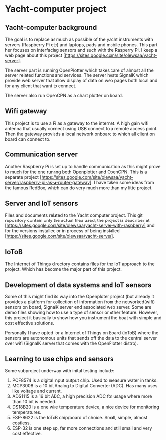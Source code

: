 # Yacht-computer project
## Yacht-computer background

The goal is to replace as much as possible of the yacht instruments with servers (Raspberry Pi etc) and laptops, pads and mobile phones. This part her focuses on interfacing sensors and such with the Rasperry Pi.
I keep a web page about this project [https://sites.google.com/site/olewsaa/yacht-server].

The server part is running OpenPlotter which takes care of almost all the server related functions and services. The server hosts SignalK which provide web server that allow display of data on web pages both local and for any client that want to connect. 

The server also run OpenCPN as a chart plotter on board. 

## Wifi gateway

This project is to use a Pi as a gateway to the internet. A high gain wifi antenna that usually connect using USB connect to a remote access point. Then the gateway provieds a local network onboard to which all client on board can connect to.  

## Communication server  

Another Raspberry Pi is set up to handle communication as this might prove to much for the one runnng both Openplotter and OpenCPN. This is a separate project [https://sites.google.com/site/olewsaa/yacht-server/raspberry-pi-as-a-router-gateway]. I have taken some ideas from the famous RedBox, which can do very much more than my litte project.

## Server and IoT sensors

Files and documents related to the Yacht computer project. This git repository contain only the actual files used, the project is describer at [https://sites.google.com/site/olewsaa/yacht-server-with-raspberry]
and for the versions installed or in process of being installed [https://sites.google.com/site/olewsaa/yacht-server].

## IoToB
The Internet of Things directory contains files for the IoT approach to the project. 
Which has become the major part of this project. 

## Development of data systems and IoT sensors 

Some of this might find its way into the Openploter project (but already it provides a platform for collection 
of information from the networked(wifi) sensors on board, SignalK server end associated web server. 
Some are demo files showing how to use a type of sensor or other feature. However, this project it basically to 
show how you instrument the boat with simple and cost effective solutions. 

Personally I have opted for a Internet of Things on Board (ioToB) where the sensors are autonomous units that 
sends off the data to the central server over wifi (SignalK server that comes with the OpenPlotter distro).

## Learning to use chips and sensors

Some subproject underway with inital testing include:

1. PCF8574 is a digital input output chip. Used to measure water in tanks.
2. MCP3008 is a 10 bit Analog to Digital Converter (ADC). Has many uses like voltage and current.
3. ADS1115 is a 16 bit ADC, a high precision ADC for usage where more than 10 bit is needed. 
4. DS18B20 is a one wire temperature device, a nice device for monitoring temperatures.
5. ESP-8622 is the IoToB chip/board of choice. Small, simple, almost costless.
6. ESP-32 is one step up, far more connections and still small and very cost effective.

